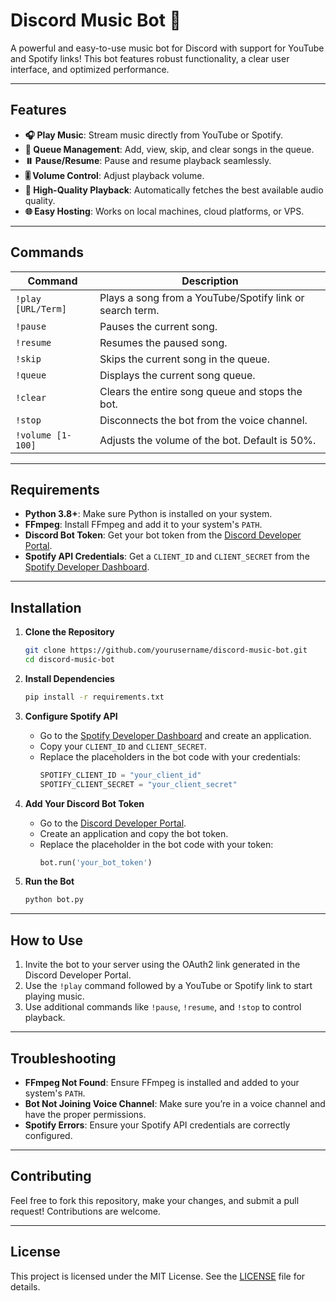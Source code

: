 # Discord Music Bot 🎵

A powerful and easy-to-use music bot for Discord with support for YouTube and Spotify links! This bot features robust functionality, a clear user interface, and optimized performance.

---

## Features
- **🎧 Play Music**: Stream music directly from YouTube or Spotify.
- **📜 Queue Management**: Add, view, skip, and clear songs in the queue.
- **⏸️ Pause/Resume**: Pause and resume playback seamlessly.
- **🎚️ Volume Control**: Adjust playback volume.
- **💾 High-Quality Playback**: Automatically fetches the best available audio quality.
- **🌐 Easy Hosting**: Works on local machines, cloud platforms, or VPS.

---

## Commands
| Command           | Description                                                       |
|-------------------|-------------------------------------------------------------------|
| `!play [URL/Term]` | Plays a song from a YouTube/Spotify link or search term.          |
| `!pause`          | Pauses the current song.                                          |
| `!resume`         | Resumes the paused song.                                          |
| `!skip`           | Skips the current song in the queue.                              |
| `!queue`          | Displays the current song queue.                                  |
| `!clear`          | Clears the entire song queue and stops the bot.                   |
| `!stop`           | Disconnects the bot from the voice channel.                       |
| `!volume [1-100]` | Adjusts the volume of the bot. Default is 50%.                    |

---

## Requirements
- **Python 3.8+**: Make sure Python is installed on your system.
- **FFmpeg**: Install FFmpeg and add it to your system's `PATH`.
- **Discord Bot Token**: Get your bot token from the [Discord Developer Portal](https://discord.com/developers/applications).
- **Spotify API Credentials**: Get a `CLIENT_ID` and `CLIENT_SECRET` from the [Spotify Developer Dashboard](https://developer.spotify.com/dashboard/).

---

## Installation
1. **Clone the Repository**
   ```bash
   git clone https://github.com/yourusername/discord-music-bot.git
   cd discord-music-bot
   ```

2. **Install Dependencies**
   ```bash
   pip install -r requirements.txt
   ```

3. **Configure Spotify API**
   - Go to the [Spotify Developer Dashboard](https://developer.spotify.com/dashboard/) and create an application.
   - Copy your `CLIENT_ID` and `CLIENT_SECRET`.
   - Replace the placeholders in the bot code with your credentials:
     ```python
     SPOTIFY_CLIENT_ID = "your_client_id"
     SPOTIFY_CLIENT_SECRET = "your_client_secret"
     ```

4. **Add Your Discord Bot Token**
   - Go to the [Discord Developer Portal](https://discord.com/developers/applications).
   - Create an application and copy the bot token.
   - Replace the placeholder in the bot code with your token:
     ```python
     bot.run('your_bot_token')
     ```

5. **Run the Bot**
   ```bash
   python bot.py
   ```

---

## How to Use
1. Invite the bot to your server using the OAuth2 link generated in the Discord Developer Portal.
2. Use the `!play` command followed by a YouTube or Spotify link to start playing music.
3. Use additional commands like `!pause`, `!resume`, and `!stop` to control playback.

---

## Troubleshooting
- **FFmpeg Not Found**: Ensure FFmpeg is installed and added to your system's `PATH`.
- **Bot Not Joining Voice Channel**: Make sure you’re in a voice channel and have the proper permissions.
- **Spotify Errors**: Ensure your Spotify API credentials are correctly configured.

---

## Contributing
Feel free to fork this repository, make your changes, and submit a pull request! Contributions are welcome.

---

## License
This project is licensed under the MIT License. See the [LICENSE](LICENSE) file for details.
